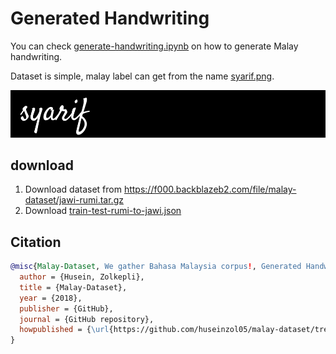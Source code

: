 # Generated Handwriting

You can check [generate-handwriting.ipynb](generate-handwriting.ipynb) on how to generate Malay handwriting.

Dataset is simple, malay label can get from the name [syarif.png](syarif.png).

![alt text](syarif.png)

## download

1. Download dataset from https://f000.backblazeb2.com/file/malay-dataset/jawi-rumi.tar.gz
2. Download [train-test-rumi-to-jawi.json](train-test-rumi-to-jawi.json)

## Citation

```bibtex
@misc{Malay-Dataset, We gather Bahasa Malaysia corpus!, Generated Handwriting Dataset,
  author = {Husein, Zolkepli},
  title = {Malay-Dataset},
  year = {2018},
  publisher = {GitHub},
  journal = {GitHub repository},
  howpublished = {\url{https://github.com/huseinzol05/malay-dataset/tree/master/ocr/handwriting}}
}
```